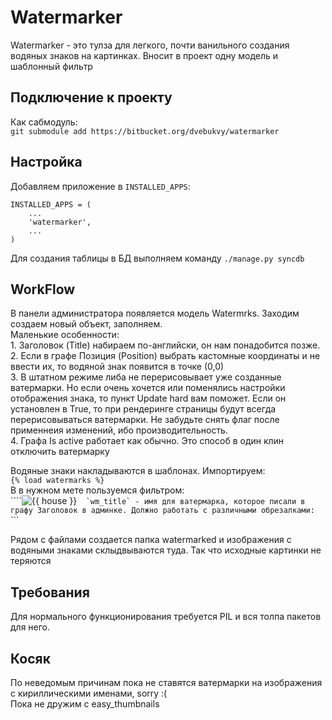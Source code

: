 Watermarker
==========
Watermarker - это тулза для легкого, почти ванильного создания водяных знаков на картинках. Вносит в проект одну модель и шаблонный фильтр  

## Подключение к проекту
Как сабмодуль:    
```git submodule add https://bitbucket.org/dvebukvy/watermarker```
  
## Настройка  
Добавляем приложение в `INSTALLED_APPS`:  

    INSTALLED_APPS = (
        ...
        'watermarker',
        ...
    )

Для создания таблицы в БД выполняем команду `./manage.py syncdb`

## WorkFlow  
В панели администратора появляется модель Watermrks. Заходим создаем новый объект, заполняем.  
Маленькие особенности:  
    1. Заголовок (Title) набираем по-английски, он нам понадобится позже.  
    2. Если в графе Позиция (Position) выбрать кастомные координаты и не ввести их, то водяной знак появится в точке (0,0)  
    3. В штатном режиме либа не перерисовывает уже созданные ватермарки. Но если очень хочется или поменялись настройки отображения знака, то
        пункт Update hard вам поможет. Если он установлен в True, то при рендеринге страницы будут всегда перерисовываться ватермарки.
        Не забудьте снять флаг после применнеия изменений, ибо производительность.  
    4. Графа Is active работает как обычно. Это способ в один клин отключить ватермарку

Водяные знаки накладываются в шаблонах. 
Импортируем:  
    ```{% load watermarks %}```  
B в нужном мете пользуемся фильтром:  
    ````<img src="{{ house.image.url|watermark:'wm_title' }}" alt="{{ house }}"/>```  
    `wm_title` - имя для ватермарка, которое писали в графу Заголовок в админке.
Должно работать с различными обрезалками:  
    ``` <img src="{% thumbnail image.image|watermark:'wm_title' 160 110 crop=1 %}" alt=""/></a>```

Рядом с файлами создается папка watermarked и изображения с водяными знаками склыдвываются туда. Так что исходные картинки не теряются

## Требования
Для нормального функционирования требуется PIL и вся толпа пакетов для него. 

## Косяк
По неведомым причинам пока не ставятся ватермарки на изображения с кириллическими именами, sorry :(  
Пока не дружим с easy_thumbnails
